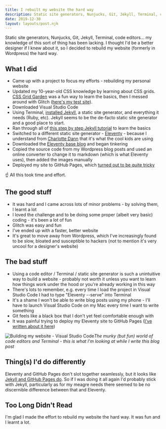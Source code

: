 ```yaml
---
title: I rebuilt my website the hard way
description: Static site generators, Nunjucks, Git, Jekyll, Terminal, code editors... my knowledge of this sort...
date: 2019-12-30
layout: layouts/post.njk
---
```


Static site generators, Nunjucks, Git, Jekyll, Terminal, code editors... my knowledge of this sort of thing has been lacking. I thought I'd be a better designer if I knew about it, so I decided to rebuild my website (formerly in Wordpress) the hard way. 

## What I did

* Came up with a project to focus my efforts - rebuilding my personal website
* Updated my 10-year-old CSS knowledge by learning about CSS grids. [CSS Grid Garden](https://cssgridgarden.com/) was a fun way to learn the basics, then I messed around with Glitch ([here's my test site](https://gaudy-apostosaurus.glitch.me/blog.html)).
* Downloaded Visual Studio Code
* Using Terminal, [installed Jekyll](https://jekyllrb.com/docs/installation/), a static site generator, and everything it needs (Ruby, etc). Jekyll seems to be the de-facto static site generator and a good place to start. 
* Ran through all of [this step by step Jekyll tutorial](https://jekyllrb.com/docs/step-by-step/01-setup/) to learn the basics
* Switched to a different static site generator - [Eleventy](https://www.11ty.dev/) - because I understand from [Charlotte Dann](https://twitter.com/charlotte_dann?lang=en) that it's what the cool kids are using
* Downloaded the [Eleventy base blog](https://github.com/11ty/eleventy-base-blog) and began tinkering
* Copied the source code from my Wordpress blog posts and used an online converter to change it to markdown (which is what Eleventy uses), then added the images manually
* Deployed my site to GitHub Pages, which [turned out to be quite tricky](/personal-site-11ty/posts/deploying-eleventy-to-github-pages-one-way)

☝️ All this took time and effort.

## The good stuff

* It was hard and I came across lots of minor problems - by solving them, I learnt a lot
* I loved the challenge and to be doing some proper (albeit very basic) coding - it's been a lot of fun
* Glitch was easy and fun
* I've ended up with a faster, better website 
* It's great to move away from Wordpress, which I've increasingly found to be slow, bloated and susceptible to hackers (not to mention it's very uncool for a designer's website)

## The bad stuff

* Using a code editor / Terminal / static site generator is such a unintuitive way to build a website - probably not worth it unless you want to learn how things work under the hood or you're already working in this way
* There's lots to remember, e.g. every time I load the project in Visual Studio Code I had to type "Eleventy --serve" into Terminal
* It's a shame I won't be able to write blog posts using my phone - I'll have to launch Visual Studio Code on my Mac every time I want to write something
* Git feels like a black box that I don't yet feel comfortable enough with
* It was painful trying to deploy my Eleventy site to GitHub Pages ([I've written about it here](/personal-site-11ty/posts/deploying-eleventy-to-github-pages-one-way))

![Building my website - Visual Studio Code](/personal-site-11ty/img/visual-studio-code.png)<em>The murky (but fun) world of code editors and Terminal - this is what I'm looking at while I write this blog post</em>

## Thing(s) I'd do differently

Eleventy and GitHub Pages don't slot together seamlessly, but it looks like [Jekyll and GitHub Pages do](https://help.github.com/en/github/working-with-github-pages/setting-up-a-github-pages-site-with-jekyll). So if I was doing it all again I'd probably stick with Jekyll, particularly as for my meagre needs there seemed to be no discernible difference between that and Eleventy.

## Too Long Didn't Read

I'm glad I made the effort to rebuild my website the hard way. It was fun and I learnt a lot.

